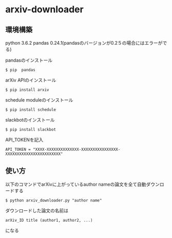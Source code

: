 # arxiv-downloader

## 環境構築


python 3.6.2
pandas 0.24.1(pandasのバージョンが0.2５の場合にはエラーがでる)

pandasのインストール  

```
$ pip  pandas
```

arXiv APIのインストール

```
$ pip install arxiv
```

schedule moduleのインストール

```
$ pip install schedule
```

slackbotのインストール

```
$ pip install slackbot
```

API_TOKENを記入

```
API_TOKEN = "XXXX-XXXXXXXXXXXXXX-XXXXXXXXXXXXXXXX-XXXXXXXXXXXXXXXXXXXXXXXX"
```

## 使い方

以下のコマンドでarXivに上がっているauthor nameの論文を全て自動ダウンロードする
```
$ python arxiv_downloader.py "author name"
```
ダウンロードした論文の名前は
```
arXiv_ID title (author1, author2, ...)
```
になる
